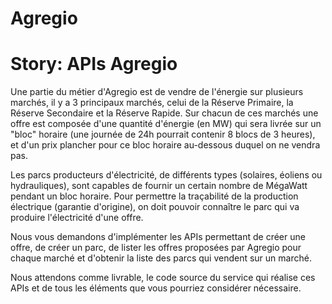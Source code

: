 Agregio
=======


Story: APIs Agregio
======================

Une partie du métier d'Agregio est de vendre de l'énergie sur plusieurs marchés, il y a 3 principaux marchés, celui de la Réserve Primaire, la Réserve Secondaire et la Réserve Rapide. Sur chacun de ces marchés une offre est composée d'une quantité d'énergie (en MW) qui sera livrée sur un "bloc" horaire (une journée de 24h pourrait contenir 8 blocs de 3 heures), et d'un prix plancher pour ce bloc horaire au-dessous duquel on ne vendra pas.

Les parcs producteurs d'électricité, de différents types (solaires, éoliens ou hydrauliques), sont capables de fournir un certain nombre de MégaWatt pendant un bloc horaire. Pour permettre la traçabilité de la production électrique (garantie d'origine), on doit pouvoir connaître le parc qui va produire l'électricité d'une offre.

Nous vous demandons d'implémenter les APIs permettant de créer une offre, de créer un parc, de lister les offres proposées par Agregio pour chaque marché et d'obtenir la liste des parcs qui vendent sur un marché.

Nous attendons comme livrable, le code source du service qui réalise ces APIs et de tous les éléments que vous pourriez considérer nécessaire.